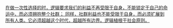 <div class="card">
    <a href="choose.md">
        <span>
        在做一次性选择的时，逻辑要求我们的利益不再受限于自身，不能锁定于自己的命运中，而必须拥抱整个社群；
        同样，社群利益也不能受限于自身，而必须扩展到所有人类。它必须超越这个时代，超越所有边界。逻辑植根于社会原则。
        </span>
    </a>
</div>
